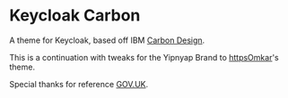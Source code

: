 # Keycloak Carbon

A theme for Keycloak, based off IBM [Carbon Design](https://carbondesignsystem.com/).

This is a continuation with tweaks for the Yipnyap Brand to [httpsOmkar](https://github.com/httpsOmkar/carbon-keycloak-theme)'s theme.

Special thanks for reference [GOV.UK](https://github.com/UKHomeOffice/keycloak-theme-govuk).
